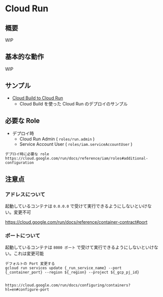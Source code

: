 # Cloud Run

## 概要

WIP

## 基本的な動作

WIP

## サンプル

+ [Cloud Build to Cloud Run](./builds)
  + Cloud Build を使った Cloud Run のデプロイのサンプル


## 必要な Role

+ デプロイ時
  + Cloud Run Admin ( `roles/run.admin` )
  + Service Account User ( `roles/iam.serviceAccountUser` )

```
デプロイ時に必要な role
https://cloud.google.com/run/docs/reference/iam/roles#additional-configuration
```

## 注意点

### アドレスについて

起動しているコンテナは `0.0.0.0` で受けて実行できるようにしないといけない。変更不可


https://cloud.google.com/run/docs/reference/container-contract#port


### ポートについて

起動しているコンテナは `8080 ポート` で受けて実行できるようにしないといけない。これは変更可能

```
デフォルトの Port 変更する
gcloud run services update {_run_service_name} --port {_container_port} --region ${_region} --project ${_gcp_pj_id}


https://cloud.google.com/run/docs/configuring/containers?hl=en#configure-port
```
